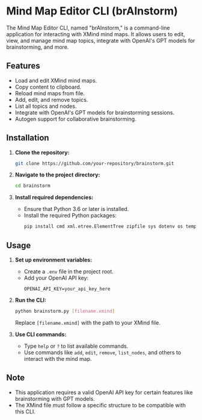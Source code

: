 

# Mind Map Editor CLI (brAInstorm)

The Mind Map Editor CLI, named "brAInstorm," is a command-line application for interacting with XMind mind maps. It allows users to edit, view, and manage mind map topics, integrate with OpenAI's GPT models for brainstorming, and more.

## Features
- Load and edit XMind mind maps.
- Copy content to clipboard.
- Reload mind maps from file.
- Add, edit, and remove topics.
- List all topics and nodes.
- Integrate with OpenAI's GPT models for brainstorming sessions.
- Autogen support for collaborative brainstorming.

## Installation

1. **Clone the repository:**
   ```bash
   git clone https://github.com/your-repository/brainstorm.git
   ```

2. **Navigate to the project directory:**
   ```bash
   cd brainstorm
   ```

3. **Install required dependencies:**
   - Ensure that Python 3.6 or later is installed.
   - Install the required Python packages:
     ```bash
     pip install cmd xml.etree.ElementTree zipfile sys dotenv os tempfile shutil time copy re pyperclip autogen openai
     ```

## Usage

1. **Set up environment variables:**
   - Create a `.env` file in the project root.
   - Add your OpenAI API key:
     ```env
     OPENAI_API_KEY=your_api_key_here
     ```

2. **Run the CLI:**
   ```bash
   python brainstorm.py [filename.xmind]
   ```
   Replace `[filename.xmind]` with the path to your XMind file.

3. **Use CLI commands:**
   - Type `help` or `?` to list available commands.
   - Use commands like `add`, `edit`, `remove`, `list_nodes`, and others to interact with the mind map.

## Note
- This application requires a valid OpenAI API key for certain features like brainstorming with GPT models.
- The XMind file must follow a specific structure to be compatible with this CLI.

